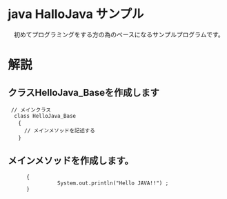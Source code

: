 # java HalloJava サンプル  
　初めてプログラミングをする方の為のベースになるサンプルプログラムです。  

# 解説  
## クラスHelloJava_Baseを作成します  

```
 // メインクラス  
  class HelloJava_Base  
　　{  
　　  // メインメソッドを記述する  
　　}  
````


## メインメソッドを作成します。  

```  	public static void main(String[] args)
      {
		        System.out.println("Hello JAVA!!") ;
      }
```  
